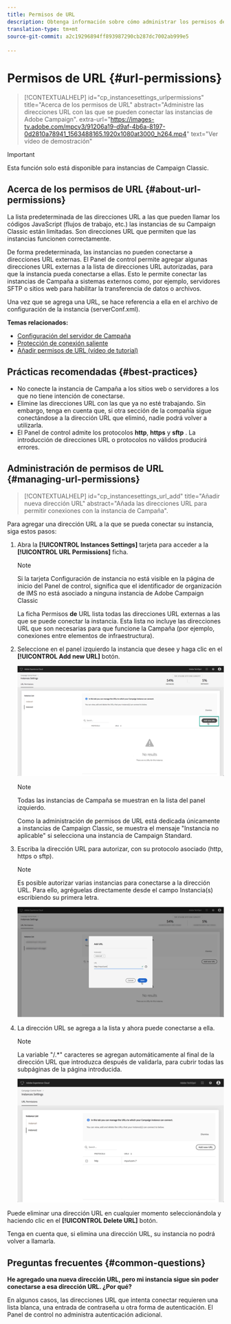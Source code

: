 ```yaml
---
title: Permisos de URL
description: Obtenga información sobre cómo administrar los permisos de URL en el Panel de control
translation-type: tm+mt
source-git-commit: a2c19296894ff893987290cb287dc7002ab999e5

---
```



# Permisos de URL {#url-permissions}

>[!CONTEXTUALHELP]
>id=&quot;cp_instancesettings_urlpermissions&quot;
>title=&quot;Acerca de los permisos de URL&quot;
>abstract=&quot;Administre las direcciones URL con las que se pueden conectar las instancias de Adobe Campaign&quot;.
>extra-url=&quot;https://images-tv.adobe.com/mpcv3/91206a19-d9af-4b6a-8197-0d2810a78941_1563488165.1920x1080at3000_h264.mp4&quot; text=&quot;Ver vídeo de demostración&quot;

>[!IMPORTANT]
>
>Esta función solo está disponible para instancias de Campaign Classic.

## Acerca de los permisos de URL {#about-url-permissions}

La lista predeterminada de las direcciones URL a las que pueden llamar los códigos JavaScript (flujos de trabajo, etc.) las instancias de su Campaign Classic están limitadas. Son direcciones URL que permiten que las instancias funcionen correctamente.

De forma predeterminada, las instancias no pueden conectarse a direcciones URL externas. El Panel de control permite agregar algunas direcciones URL externas a la lista de direcciones URL autorizadas, para que la instancia pueda conectarse a ellas. Esto le permite conectar las instancias de Campaña a sistemas externos como, por ejemplo, servidores SFTP o sitios web para habilitar la transferencia de datos o archivos.

Una vez que se agrega una URL, se hace referencia a ella en el archivo de configuración de la instancia (serverConf.xml).

**Temas relacionados:**

* [Configuración del servidor de Campaña](https://docs.campaign.adobe.com/doc/AC/en/INS_Additional_configurations_Configuring_Campaign_server.html)
* [Protección de conexión saliente](https://docs.campaign.adobe.com/doc/AC/en/INS_Additional_configurations_Configuring_Campaign_server.html#Outgoing_connection_protection)
* [Añadir permisos de URL (vídeo de tutorial)](https://docs.adobe.com/content/help/en/campaign-learn/campaign-classic-tutorials/administrating/control-panel-acc/adding-url-permissions.html)

## Prácticas recomendadas {#best-practices}

* No conecte la instancia de Campaña a los sitios web o servidores a los que no tiene intención de conectarse.
* Elimine las direcciones URL con las que ya no esté trabajando. Sin embargo, tenga en cuenta que, si otra sección de la compañía sigue conectándose a la dirección URL que eliminó, nadie podrá volver a utilizarla.
* El Panel de control admite los protocolos **http**, **https** y **sftp** . La introducción de direcciones URL o protocolos no válidos producirá errores.

## Administración de permisos de URL {#managing-url-permissions}

>[!CONTEXTUALHELP]
>id=&quot;cp_instancesettings_url_add&quot;
>title=&quot;Añadir nueva dirección URL&quot;
>abstract=&quot;Añada las direcciones URL para permitir conexiones con la instancia de Campaña&quot;.

Para agregar una dirección URL a la que se pueda conectar su instancia, siga estos pasos:

1. Abra la **[!UICONTROL Instances Settings]** tarjeta para acceder a la **[!UICONTROL URL Permissions]** ficha.

   >[!NOTE]
   >
   >Si la tarjeta Configuración de instancia no está visible en la página de inicio del Panel de control, significa que el identificador de organización de IMS no está asociado a ninguna instancia de Adobe Campaign Classic
   >
   >La ficha Permisos <b><span class="uicontrol">de</span></b> URL lista todas las direcciones URL externas a las que se puede conectar la instancia. Esta lista no incluye las direcciones URL que son necesarias para que funcione la Campaña (por ejemplo, conexiones entre elementos de infraestructura).

1. Seleccione en el panel izquierdo la instancia que desee y haga clic en el **[!UICONTROL Add new URL]** botón.

   ![](assets/add_url1.png)

   >[!NOTE]
   >
   >Todas las instancias de Campaña se muestran en la lista del panel izquierdo.
   >
   >Como la administración de permisos de URL está dedicada únicamente a instancias de Campaign Classic, se muestra el mensaje &quot;Instancia no aplicable&quot; si selecciona una instancia de Campaign Standard.

1. Escriba la dirección URL para autorizar, con su protocolo asociado (http, https o sftp).

   >[!NOTE]
   >
   >Es posible autorizar varias instancias para conectarse a la dirección URL. Para ello, agréguelas directamente desde el campo Instancia(s) escribiendo su primera letra.

   ![](assets/add_url2.png)

1. La dirección URL se agrega a la lista y ahora puede conectarse a ella.

   >[!NOTE]
   >
   >La variable &quot;/.*&quot; caracteres se agregan automáticamente al final de la dirección URL que introduzca después de validarla, para cubrir todas las subpáginas de la página introducida.

   ![](assets/add_url_listnew.png)

Puede eliminar una dirección URL en cualquier momento seleccionándola y haciendo clic en el **[!UICONTROL Delete URL]** botón.

Tenga en cuenta que, si elimina una dirección URL, su instancia no podrá volver a llamarla.

## Preguntas frecuentes {#common-questions}

**He agregado una nueva dirección URL, pero mi instancia sigue sin poder conectarse a esa dirección URL. ¿Por qué?**

En algunos casos, las direcciones URL que intenta conectar requieren una lista blanca, una entrada de contraseña u otra forma de autenticación. El Panel de control no administra autenticación adicional.
